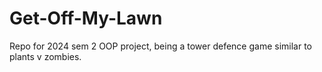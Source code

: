 # Get-Off-My-Lawn
Repo for 2024 sem 2 OOP project, being a tower defence game similar to plants v zombies. 
